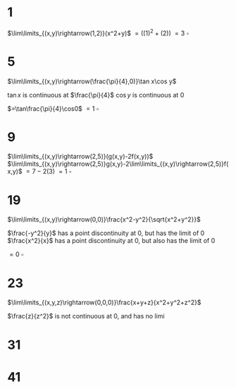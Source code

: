 # 1

$\lim\limits_{(x,y)\rightarrow(1,2)}(x^2+y)$
$=((1)^2+(2))$
$=3$
$\square$

# 5

$\lim\limits_{(x,y)\rightarrow(\frac{\pi}{4},0)}\tan x\cos y$

$\tan x$ is continuous at $\frac{\pi}{4}$
$\cos y$ is continuous at $0$

$=\tan\frac{\pi}{4}\cos0$
$=1$
$\square$

# 9

$\lim\limits_{(x,y)\rightarrow(2,5)}(g(x,y)-2f(x,y))$
$\lim\limits_{(x,y)\rightarrow(2,5)}g(x,y)-2\lim\limits_{(x,y)\rightarrow(2,5)}f(x,y)$
$=7-2(3)$
$=1$
$\square$

# 19

$\lim\limits_{(x,y)\rightarrow(0,0)}\frac{x^2-y^2}{\sqrt{x^2+y^2}}$

$\frac{-y^2}{y}$ has a point discontinuity at $0$, but has the limit of $0$
$\frac{x^2}{x}$ has a point discontinuity at $0$, but also has the limit of $0$

$=0$
$\square$

# 23

$\lim\limits_{(x,y,z)\rightarrow(0,0,0)}\frac{x+y+z}{x^2+y^2+z^2}$

$\frac{z}{z^2}$ is not continuous at $0$, and has no limi

# 31

# 41
